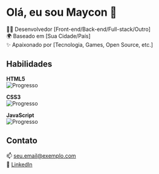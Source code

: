 # Olá, eu sou Maycon 👋

👨‍💻 Desenvolvedor [Front-end/Back-end/Full-stack/Outro]  
🌍 Baseado em [Sua Cidade/País]  
✨ Apaixonado por [Tecnologia, Games, Open Source, etc.]  

## Habilidades  
**HTML5**  
![Progresso](https://progress-bar.dev/90/?title=HTML5&color=ff5733)  

**CSS3**  
![Progresso](https://progress-bar.dev/85/?title=CSS3&color=2965f1)  

**JavaScript**  
![Progresso](https://progress-bar.dev/75/?title=JavaScript&color=f0db4f)  
<!-- Adicione outras tecnologias -->

## Contato  
📫 [seu.email@exemplo.com](mailto:seu.email@exemplo.com)  
🔗 [LinkedIn](https://linkedin.com/in/seuuser)  
